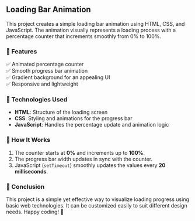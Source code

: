## Loading Bar Animation

This project creates a simple loading bar animation using HTML, CSS, and JavaScript. The animation visually represents a loading process with a percentage counter that increments smoothly from 0% to 100%.

### 🔹 Features

✅ Animated percentage counter  
✅ Smooth progress bar animation  
✅ Gradient background for an appealing UI  
✅ Responsive and lightweight  

### 🔹 Technologies Used

- **HTML**: Structure of the loading screen  
- **CSS**: Styling and animations for the progress bar  
- **JavaScript**: Handles the percentage update and animation logic  

### 🔹 How It Works

1. The counter starts at **0%** and increments up to **100%**.
2. The progress bar width updates in sync with the counter.
3. JavaScript (`setTimeout`) smoothly updates the values every **20 milliseconds**.

### 🔹 Conclusion

This project is a simple yet effective way to visualize loading progress using basic web technologies. It can be customized easily to suit different design needs. Happy coding! 🚀
